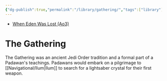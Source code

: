 ```yaml
---
{"dg-publish":true,"permalink":"/library/gathering/","tags":["library"],"dgHomeLink":false}
---
```


- [When Eden Was Lost (Ao3)](https://archiveofourown.org/works/19334440/chapters/45992584)

# The Gathering

The Gathering was an ancient Jedi Order tradition and a formal part of a Padawan's teachings. Padawans would embark on a pilgrimage to [[Navigational/Ilum\|Ilum]] to search for a lightsaber crystal for their first weapon. 


